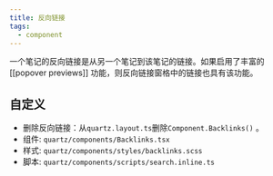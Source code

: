 ```yaml
---
title: 反向链接
tags:
  - component
---
```


一个笔记的反向链接是从另一个笔记到该笔记的链接。如果启用了丰富的[[popover previews]] 功能，则反向链接窗格中的链接也具有该功能。

## 自定义

- 删除反向链接：从`quartz.layout.ts`删除`Component.Backlinks()` 。
- 组件: `quartz/components/Backlinks.tsx`
- 样式: `quartz/components/styles/backlinks.scss`
- 脚本: `quartz/components/scripts/search.inline.ts`

